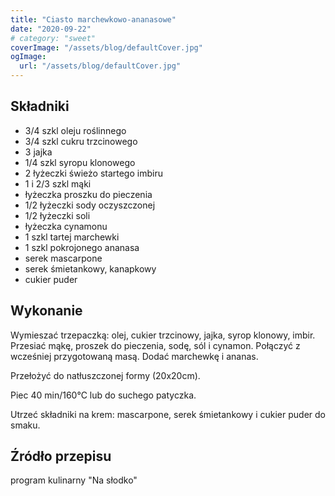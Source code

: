 ```yaml
---
title: "Ciasto marchewkowo-ananasowe"
date: "2020-09-22"
# category: "sweet"
coverImage: "/assets/blog/defaultCover.jpg"
ogImage:
  url: "/assets/blog/defaultCover.jpg"
---
```


## Składniki

- 3/4 szkl oleju roślinnego
- 3/4 szkl cukru trzcinowego
- 3 jajka
- 1/4 szkl syropu klonowego
- 2 łyżeczki świeżo startego imbiru
- 1 i 2/3 szkl mąki
- łyżeczka proszku do pieczenia
- 1/2 łyżeczki sody oczyszczonej
- 1/2 łyżeczki soli
- łyżeczka cynamonu
- 1 szkl tartej marchewki
- 1 szkl pokrojonego ananasa
- serek mascarpone
- serek śmietankowy, kanapkowy
- cukier puder

## Wykonanie

Wymieszać trzepaczką: olej, cukier trzcinowy, jajka, syrop klonowy, imbir. Przesiać mąkę, proszek do pieczenia, sodę, sól i cynamon. Połączyć z wcześniej przygotowaną masą. Dodać marchewkę i ananas.

Przełożyć do natłuszczonej formy (20x20cm).

Piec 40 min/160°C lub do suchego patyczka.

Utrzeć składniki na krem: mascarpone, serek śmietankowy i cukier puder do smaku.

## Źródło przepisu

program kulinarny "Na słodko"
